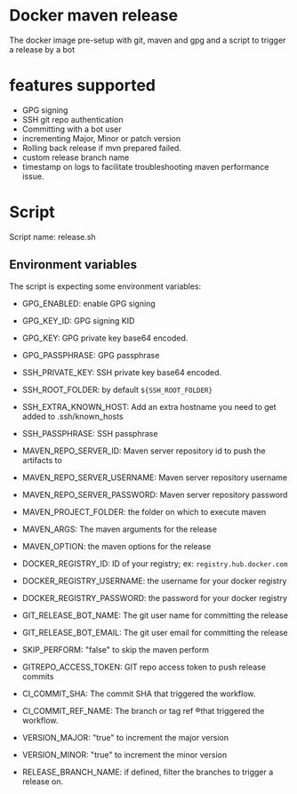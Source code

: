 # Docker maven release

The docker image pre-setup with git, maven and gpg and a script to trigger a release by a bot

# features supported
- GPG signing
- SSH git repo authentication
- Committing with a bot user
- incrementing Major, Minor or patch version
- Rolling back release if mvn prepared failed.
- custom release branch name
- timestamp on logs to facilitate troubleshooting maven performance issue.

# Script
Script name: release.sh


## Environment variables

The script is expecting some environment variables:


- GPG_ENABLED: enable GPG signing
- GPG_KEY_ID: GPG signing KID
- GPG_KEY: GPG private key base64 encoded.
- GPG_PASSPHRASE: GPG passphrase

- SSH_PRIVATE_KEY: SSH private key base64 encoded.
- SSH_ROOT_FOLDER: by default `${SSH_ROOT_FOLDER}`
- SSH_EXTRA_KNOWN_HOST: Add an extra hostname you need to get added to .ssh/known_hosts
- SSH_PASSPHRASE: SSH passphrase

- MAVEN_REPO_SERVER_ID: Maven server repository id to push the artifacts to
- MAVEN_REPO_SERVER_USERNAME: Maven server repository username
- MAVEN_REPO_SERVER_PASSWORD: Maven server repository password
- MAVEN_PROJECT_FOLDER: the folder on which to execute maven
- MAVEN_ARGS: The maven arguments for the release
- MAVEN_OPTION: the maven options for the release

- DOCKER_REGISTRY_ID: ID of your registry; ex: `registry.hub.docker.com`
- DOCKER_REGISTRY_USERNAME: the username for your docker registry
- DOCKER_REGISTRY_PASSWORD: the password for your docker registry

- GIT_RELEASE_BOT_NAME: The git user name for committing the release
- GIT_RELEASE_BOT_EMAIL: The git user email for committing the release

- SKIP_PERFORM: "false" to skip the maven perform

- GITREPO_ACCESS_TOKEN: GIT repo access token to push release commits

- CI_COMMIT_SHA: The commit SHA that triggered the workflow.
- CI_COMMIT_REF_NAME: The branch or tag ref ®that triggered the workflow.

- VERSION_MAJOR: "true" to increment the major version
- VERSION_MINOR: "true" to increment the minor version

- RELEASE_BRANCH_NAME: if defined, filter the branches to trigger a release on.
